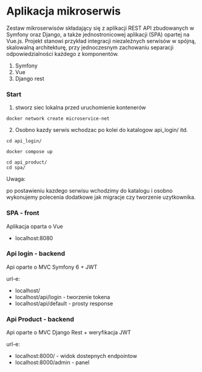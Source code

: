 # Aplikacja mikroserwis

Zestaw mikroserwisów składający się z aplikacji REST API zbudowanych w Symfony oraz Django, a także jednostronicowej aplikacji (SPA) opartej na Vue.js. Projekt stanowi przykład integracji niezależnych serwisów w spójną, skalowalną architekturę, przy jednoczesnym zachowaniu separacji odpowiedzialności każdego z komponentów.

1. Symfony 
2. Vue
3. Django rest

### Start

1. stworz siec lokalna przed uruchomienie kontenerów

```
docker network create microservice-net
```

2. Osobno kazdy serwis wchodzac po kolei do katalogow api_login/ itd.

```
cd api_login/

docker compose up

cd api_product/
cd spa/ 
```

Uwaga: 

po postawieniu kazdego serwisu wchodzimy do katalogu i osobno wykonujemy polecenia dodatkowe
jak migracje czy tworzenie uzytkownika.

### SPA - front

Aplikacja oparta o Vue

* localhost:8080

### Api login - backend

Api oparte o MVC Symfony 6 + JWT

url-e:
* localhost/
* localhost/api/login - tworzenie tokena
* localhost/api/default - prosty response


### Api Product - backend

Api oparte o MVC Django Rest + weryfikacja JWT

url-e:
* localhost:8000/ - widok dostepnych endpointow
* localhost:8000/admin - panel 





